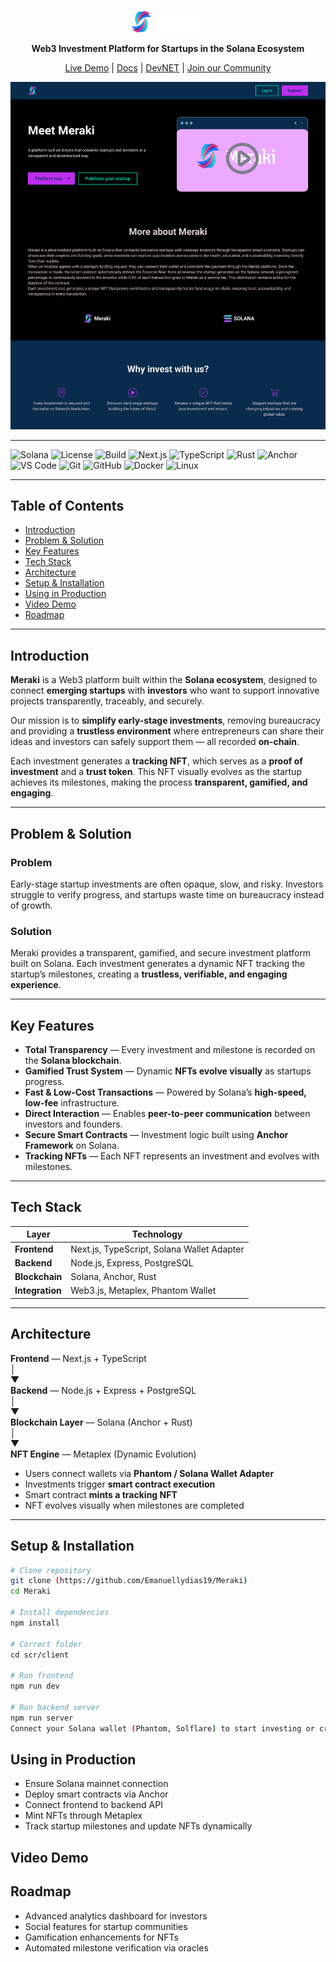 <p align="center">
  <img src="./assets/logo.png" width="120" alt="Meraki Logo">
</p>


<p align="center">
  <strong>Web3 Investment Platform for Startups in the Solana Ecosystem</strong>
</p>

<p align="center">
  <a href="#">Live Demo</a> |
  <a href="https://docs.google.com/document/d/18PfbyGBLOJOzlAQJlJu0jYHTP6BmepTEQ7SUVY1t0gA/edit?usp=sharing">Docs</a> |
  <a href="">DevNET</a> |
  <a href="https://discord.gg/V75mWm2k">Join our Community</a>


</p>

<p align="center">
  <img src="./assets/tela1.png" alt="Meraki Screenshot" width="800">
</p>

---

![Solana](https://img.shields.io/badge/Solana-0A0A0A?style=flat-square&logo=solana)
![License](https://img.shields.io/badge/license-MIT-green)
![Build](https://img.shields.io/badge/build-passing-brightgreen)
![Next.js](https://img.shields.io/badge/Next.js-black?style=flat-square&logo=next.js)
![TypeScript](https://img.shields.io/badge/TypeScript-007ACC?style=flat-square&logo=typescript)
![Rust](https://img.shields.io/badge/Rust-000000?style=flat-square&logo=rust)
![Anchor](https://img.shields.io/badge/Anchor-512DA8?style=flat-square&logo=solana)
![VS Code](https://img.shields.io/badge/VS%20Code-0078D4?style=flat-square&logo=visual-studio-code)
![Git](https://img.shields.io/badge/Git-F05032?style=flat-square&logo=git)
![GitHub](https://img.shields.io/badge/GitHub-181717?style=flat-square&logo=github)
![Docker](https://img.shields.io/badge/Docker-2496ED?style=flat-square&logo=docker)
![Linux](https://img.shields.io/badge/Linux-FCC624?style=flat-square&logo=linux)

---

## Table of Contents
- [Introduction](#introduction)
- [Problem & Solution](#problem--solution)
- [Key Features](#key-features)
- [Tech Stack](#tech-stack)
- [Architecture](#architecture)
- [Setup & Installation](#setup--installation)
- [Using in Production](#using-in-production)
- [Video Demo](#video-demo)
- [Roadmap](#roadmap)

---

## Introduction
**Meraki** is a Web3 platform built within the **Solana ecosystem**, designed to connect **emerging startups** with **investors** who want to support innovative projects transparently, traceably, and securely.

Our mission is to **simplify early-stage investments**, removing bureaucracy and providing a **trustless environment** where entrepreneurs can share their ideas and investors can safely support them — all recorded **on-chain**.

Each investment generates a **tracking NFT**, which serves as a **proof of investment** and a **trust token**. This NFT visually evolves as the startup achieves its milestones, making the process **transparent, gamified, and engaging**.

---

## Problem & Solution

### Problem
Early-stage startup investments are often opaque, slow, and risky. Investors struggle to verify progress, and startups waste time on bureaucracy instead of growth.

### Solution
Meraki provides a transparent, gamified, and secure investment platform built on Solana. Each investment generates a dynamic NFT tracking the startup’s milestones, creating a **trustless, verifiable, and engaging experience**.

---

## Key Features

- **Total Transparency** — Every investment and milestone is recorded on the **Solana blockchain**.  
- **Gamified Trust System** — Dynamic **NFTs evolve visually** as startups progress.  
- **Fast & Low-Cost Transactions** — Powered by Solana’s **high-speed, low-fee** infrastructure.  
- **Direct Interaction** — Enables **peer-to-peer communication** between investors and founders.  
- **Secure Smart Contracts** — Investment logic built using **Anchor Framework** on Solana.  
- **Tracking NFTs** — Each NFT represents an investment and evolves with milestones.  


---

## Tech Stack

| Layer | Technology |
|-------|-------------|
| **Frontend** | Next.js, TypeScript, Solana Wallet Adapter |
| **Backend** | Node.js, Express, PostgreSQL |
| **Blockchain** | Solana, Anchor, Rust |
| **Integration** | Web3.js, Metaplex, Phantom Wallet |

---

## Architecture
**Frontend** — Next.js + TypeScript  
│  
▼  
**Backend** — Node.js + Express + PostgreSQL  
│  
▼  
**Blockchain Layer** — Solana (Anchor + Rust)  
│  
▼  
**NFT Engine** — Metaplex (Dynamic Evolution)

- Users connect wallets via **Phantom / Solana Wallet Adapter**  
- Investments trigger **smart contract execution**  
- Smart contract **mints a tracking NFT**  
- NFT evolves visually when milestones are completed  

---

## Setup & Installation

```bash
# Clone repository
git clone (https://github.com/Emanuellydias19/Meraki)
cd Meraki

# Install dependencies
npm install

# Correct folder
cd scr/client

# Run frontend
npm run dev

# Run backend server
npm run server
Connect your Solana wallet (Phantom, Solflare) to start investing or creating projects.
```

## Using in Production
- Ensure Solana mainnet connection
- Deploy smart contracts via Anchor
- Connect frontend to backend API
- Mint NFTs through Metaplex
- Track startup milestones and update NFTs dynamically

## Video Demo

  
## Roadmap
- Advanced analytics dashboard for investors
- Social features for startup communities
- Gamification enhancements for NFTs
- Automated milestone verification via oracles





